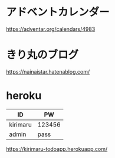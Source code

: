 
# アドベントカレンダー

https://adventar.org/calendars/4983

# きり丸のブログ
https://nainaistar.hatenablog.com/


# heroku

|ID|PW|
|---|---|
|kirimaru|123456|
|admin|pass|
  
https://kirimaru-todoapp.herokuapp.com/
